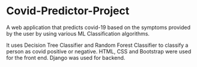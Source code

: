 # Covid-Predictor-Project
A web application that predicts covid-19 based on the symptoms provided by the user by using various ML Classification algorithms.

It uses Decision Tree Classifier and Random Forest Classifier to classify a person as covid positive or negative.
HTML, CSS and Bootstrap were used for the front end. Django was used for backend.


